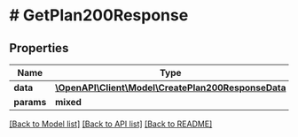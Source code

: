 # # GetPlan200Response

## Properties

Name | Type | Description | Notes
------------ | ------------- | ------------- | -------------
**data** | [**\OpenAPI\Client\Model\CreatePlan200ResponseData**](CreatePlan200ResponseData.md) |  | [optional]
**params** | **mixed** |  | [optional]

[[Back to Model list]](../../README.md#models) [[Back to API list]](../../README.md#endpoints) [[Back to README]](../../README.md)
